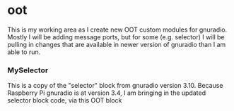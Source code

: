 # oot
This is my working area as I create new OOT custom modules for gnuradio.
Mostly I will be adding message ports, but for some (e.g. selector) I will be pulling in changes that are available in newer version of gnuradio than I am able to run.

<h3>
  MySelector
</h3>
<p>
  This is a copy of the "selector" block from gnuradio version 3.10.
  Because Raspberry Pi gnuradio is at version 3.4, I am bringing in the updated selector block code, via this OOT block
</p>

